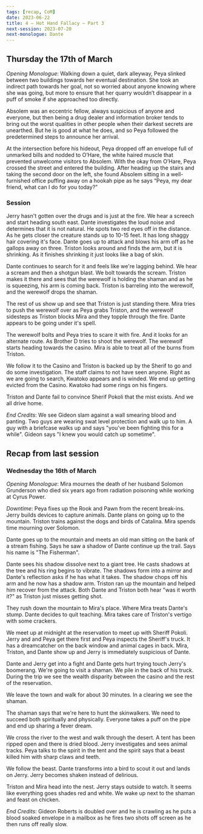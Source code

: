 ```yaml
---
tags: [recap, CoM]
date: 2023-06-22
title: 4 – Hot Hand Fallacy – Part 3
next-session: 2023-07-20
next-monologue: Dante
---
```

## Thursday the 17th of March
*Opening Monologue*: Walking down a quiet, dark alleyway, Peya slinked between two buildings towards her eventual destination. She took an indirect path towards her goal, not so worried about anyone knowing where she was going, but more to ensure that her quarry wouldn’t disappear in a puff of smoke if she approached too directly.

Absolem was an eccentric fellow, always suspicious of anyone and everyone, but then being a drug dealer and information broker tends to bring out the worst qualities in other people when their darkest secrets are unearthed. But he is good at what he does, and so Peya followed the predetermined steps to announce her arrival.

At the intersection before his hideout, Peya dropped off an envelope full of unmarked bills and nodded to O’Hare, the white haired muscle that prevented unwelcome visitors to Absolem. With the okay from O’Hare, Peya crossed the street and entered the building. After heading up the stairs and taking the second door on the left, she found Absolem sitting in a well-furnished office puffing away on a hookah pipe as he says “Peya, my dear friend, what can I do for you today?”

### Session
Jerry hasn't gotten over the drugs and is just at the fire. We hear a screech and start heading south east. Dante investigates the loud noise and determines that it is not natural. He spots two red eyes off in the distance. As he gets closer the creature stands up to 10-15 feet. It has long shaggy hair covering it's face. Dante goes up to attack and blows his arm off as he gallops away on three. Triston looks around and finds the arm, but it is shrinking. As it finishes shrinking it just looks like a bag of skin.

Dante continues to search for it and feels like we're lagging behind. We hear a scream and then a shotgun blast. We bolt towards the scream. Triston makes it there and sees that the werewolf is holding the shaman and as he is squeezing, his arm is coming back. Triston is barreling into the werewolf, and the werewolf drops the shaman.

The rest of us show up and see that Triston is just standing there. Mira tries to push the werewolf over as Peya grabs Triston, and the werewolf sidesteps as Triston blocks Mira and they topple through the fire. Dante appears to be going under it's spell.

The werewolf bolts and Peya tries to scare it with fire. And it looks for an alternate route. As Brother D tries to shoot the werewolf. The werewolf starts heading towards the casino. Mira is able to treat all of the burns from Triston.

We follow it to the Casino and Triston is backed up by the Sherif to go and do some investigation. The staff claims to not have seen anyone. Right as we are going to search, Kwatoko appears and is winded. We end up getting evicted from the Casino. Kwatoko had some rings on his fingers.

Triston and Dante fail to convince Sherif Pokoli that the mist exists. And we all drive home.

*End Credits*: We see Gideon slam against a wall smearing blood and panting. Two guys are wearing swat level protection and walk up to him. A guy with a briefcase walks up and says "you've been fighting this for a while". Gideon says "I knew you would catch up sometime".

## Recap from last session
### Wednesday the 16th of March
*Opening Monologue*: Mira mournes the death of her husband Solomon Grunderson who died six years ago from radiation poisoning while working at Cyrus Power.

*Downtime*: Peya fixes up the Rook and Pawn from the recent break-ins. Jerry builds devices to capture animals. Dante plans on going up to the mountain. Triston trains against the dogs and birds of Catalina. Mira spends time mourning over Solomon.

Dante goes up to the mountain and meets an old man sitting on the bank of a stream fishing. Says he saw a shadow of Dante continue up the trail. Says his name is "The Fisherman". 

Dante sees his shadow dissolve next to a giant tree. He casts shadows at the tree and his ring begins to vibrate. The shadows form into a mirror and Dante's reflection asks if he has what it takes. The shadow chops off his arm and he now has a shadow arm. Triston ran up the mountain and helped him recover from the attack. Both Dante and Triston both hear "was it worth it?" as Triston just misses getting shot.

They rush down the mountain to Mira's place. Where Mira treats Dante's stump. Dante decides to quit teaching. Mira takes care of Triston's vertigo with some crackers.

We meet up at midnight at the reservation to meet up with Sheriff Pokoli. Jerry and and Peya get there first and Peya inspects the Sheriff's truck. It has a dreamcatcher on the back window and animal cages in back. Mira, Triston, and Dante show up and Jerry is immediately suspicious of Dante.

Dante and Jerry get into a fight and Dante gets hurt trying touch Jerry's boomerang. We're going to visit a shaman. We pile in the back of his truck. During the trip we see the wealth disparity between the casino and the rest of the reservation.

We leave the town and walk for about 30 minutes. In a clearing we see the shaman.

The shaman says that we're here to hunt the skinwalkers. We need to succeed both spiritually and physically. Everyone takes a puff on the pipe and end up sharing a fever dream.

We cross the river to the west and walk through the desert. A tent has been ripped open and there is dried blood. Jerry investigates and sees animal tracks. Peya talks to the spirit in the tent and the spirit says that a beast killed him with sharp claws and teeth.

We follow the beast. Dante transforms into a bird to scout it out and lands on Jerry. Jerry becomes shaken instead of delirious.

Triston and Mira head into the nest. Jerry stays outside to watch. It seems like everything goes shades red and white. We wake up next to the shaman and feast on chicken.

*End Credits*: Gideon Roberts is doubled over and he is crawling as he puts a blood soaked envelope in a mailbox as he fires two shots off screen as he then runs off really slow.